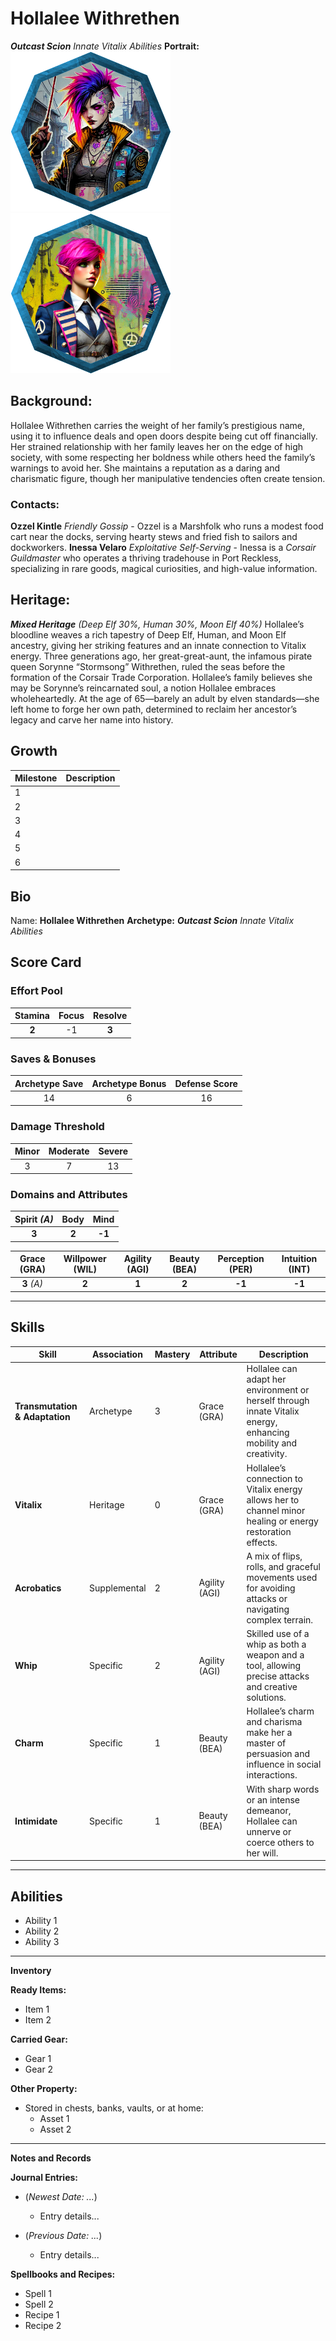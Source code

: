 <!-- Cover Page -->
# Hollalee Withrethen
***Outcast Scion** Innate Vitalix Abilities*
**Portrait:** ![Punk Theme Hollalee](/src/img/char_tok-Hollalee-Punk.png)![Nautical Theme Hollalee](/src/img/char_tok-Hollalee-Nautical.png)

## Background:  
Hollalee Withrethen carries the weight of her family’s prestigious name, using it to influence deals and open doors despite being cut off financially. Her strained relationship with her family leaves her on the edge of high society, with some respecting her boldness while others heed the family’s warnings to avoid her. She maintains a reputation as a daring and charismatic figure, though her manipulative tendencies often create tension.
### Contacts:
**Ozzel Kintle** *Friendly Gossip* - Ozzel is a Marshfolk who runs a modest food cart near the docks, serving hearty stews and fried fish to sailors and dockworkers. 
**Inessa Velaro** *Exploitative Self-Serving* - Inessa is a *Corsair Guildmaster* who operates a thriving tradehouse in Port Reckless, specializing in rare goods, magical curiosities, and high-value information.

## Heritage:
***Mixed Heritage** (Deep Elf 30%, Human 30%, Moon Elf 40%)*
Hollalee’s bloodline weaves a rich tapestry of Deep Elf, Human, and Moon Elf ancestry, giving her striking features and an innate connection to Vitalix energy. Three generations ago, her great-great-aunt, the infamous pirate queen Sorynne “Stormsong” Withrethen, ruled the seas before the formation of the Corsair Trade Corporation. Hollalee’s family believes she may be Sorynne’s reincarnated soul, a notion Hollalee embraces wholeheartedly. At the age of 65—barely an adult by elven standards—she left home to forge her own path, determined to reclaim her ancestor’s legacy and carve her name into history.

## Growth

| Milestone | Description |
|-----------|-------------|
| 1         |             |
| 2         |             |
| 3         |             |
| 4         |             |
| 5         |             |
| 6         |             |

<!-- Player Page 1-2 -->

## Bio

Name:  **Hollalee Withrethen**
**Archetype:** ***Outcast Scion** Innate Vitalix Abilities*

## Score Card
### Effort Pool

| Stamina | Focus | Resolve |
| :-------: | :-----: | :-------: |
| **2** | -1 | **3** |

### Saves & Bonuses
| Archetype Save    | Archetype Bonus | Defense Score |
| :-------: | :-----: | :-------: |
| 14 | 6 | 16 |

### Damage Threshold
| Minor | Moderate | Severe |
|:------:|:------:|:------:|
|   3   |   7   |   13   |

### Domains and Attributes

| **Spirit** _(A)_ | **Body** | **Mind** |
|:------:|:------:|:------:|
|   **3**   |   **2**   |   **-1**   |

| **Grace (GRA)** | **Willpower (WIL)** | **Agility (AGI)** | **Beauty (BEA)** | **Perception (PER)** | **Intuition (INT)** |
|:------:|:------:|:------:|:------:|:------:|:------:|
|   **3** _(A)_   |   **2**   |   **1**   |   **2**   |   **-1**   |   **-1**   |

---

## Skills

| **Skill**                | **Association** | **Mastery** | **Attribute** | **Description**                                                                                  |
|---------------------------|-----------------|-------------|---------------|--------------------------------------------------------------------------------------------------|
| **Transmutation & Adaptation** | Archetype      | 3           | Grace (GRA)    | Hollalee can adapt her environment or herself through innate Vitalix energy, enhancing mobility and creativity. |
| **Vitalix**              | Heritage        | 0           | Grace (GRA)    | Hollalee’s connection to Vitalix energy allows her to channel minor healing or energy restoration effects.       |
| **Acrobatics**           | Supplemental    | 2           | Agility (AGI)  | A mix of flips, rolls, and graceful movements used for avoiding attacks or navigating complex terrain.           |
| **Whip**                 | Specific        | 2           | Agility (AGI)  | Skilled use of a whip as both a weapon and a tool, allowing precise attacks and creative solutions.              |
| **Charm**                | Specific        | 1           | Beauty (BEA)   | Hollalee’s charm and charisma make her a master of persuasion and influence in social interactions.               |
| **Intimidate**           | Specific        | 1           | Beauty (BEA)   | With sharp words or an intense demeanor, Hollalee can unnerve or coerce others to her will.                       |

---

## Abilities

- Ability 1  
- Ability 2  
- Ability 3  

---

**Inventory**

**Ready Items:**
- Item 1  
- Item 2  

**Carried Gear:**
- Gear 1  
- Gear 2  

**Other Property:**
- Stored in chests, banks, vaults, or at home:
  - Asset 1  
  - Asset 2  

---

**Notes and Records**

**Journal Entries:**
- (*Newest Date: ...*)
  - Entry details...

- (*Previous Date: ...*)
  - Entry details...

**Spellbooks and Recipes:**
- Spell 1  
- Spell 2  
- Recipe 1  
- Recipe 2  
